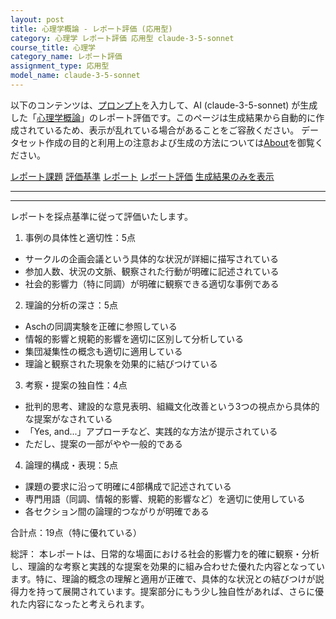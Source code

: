 ```yaml
---
layout: post
title: 心理学概論 - レポート評価 (応用型)
category: 心理学 レポート評価 応用型 claude-3-5-sonnet
course_title: 心理学
category_name: レポート評価
assignment_type: 応用型
model_name: claude-3-5-sonnet
---
```


以下のコンテンツは、[プロンプト](https://github.com/takedatoshiyuki/synthetic_assignments/tree/main/generated/心理学/claude-3-5-sonnet/prompt_レポート評価-応用型.md)を入力して、AI (claude-3-5-sonnet) が生成した「[心理学概論](/contents/心理学/)」のレポート評価です。このページは生成結果から自動的に作成されているため、表示が乱れている場合があることをご容赦ください。
データセット作成の目的と利用上の注意および生成の方法については[About](/About)を御覧ください。

[レポート課題](../レポート課題-応用型)
[評価基準](../評価基準-応用型)
[レポート](../レポート-応用型)
[レポート評価](../レポート評価-応用型)
[生成結果のみを表示](https://github.com/takedatoshiyuki/synthetic_assignments/tree/main/generated/心理学/claude-3-5-sonnet/レポート評価-応用型.md)
  

***
***
  
レポートを採点基準に従って評価いたします。

1. 事例の具体性と適切性：5点
- サークルの企画会議という具体的な状況が詳細に描写されている
- 参加人数、状況の文脈、観察された行動が明確に記述されている
- 社会的影響力（特に同調）が明確に観察できる適切な事例である

2. 理論的分析の深さ：5点
- Aschの同調実験を正確に参照している
- 情報的影響と規範的影響を適切に区別して分析している
- 集団凝集性の概念も適切に適用している
- 理論と観察された現象を効果的に結びつけている

3. 考察・提案の独自性：4点
- 批判的思考、建設的な意見表明、組織文化改善という3つの視点から具体的な提案がなされている
- 「Yes, and...」アプローチなど、実践的な方法が提示されている
- ただし、提案の一部がやや一般的である

4. 論理的構成・表現：5点
- 課題の要求に沿って明確に4部構成で記述されている
- 専門用語（同調、情報的影響、規範的影響など）を適切に使用している
- 各セクション間の論理的つながりが明確である

合計点：19点（特に優れている）

総評：
本レポートは、日常的な場面における社会的影響力を的確に観察・分析し、理論的な考察と実践的な提案を効果的に組み合わせた優れた内容となっています。特に、理論的概念の理解と適用が正確で、具体的な状況との結びつけが説得力を持って展開されています。提案部分にもう少し独自性があれば、さらに優れた内容になったと考えられます。

